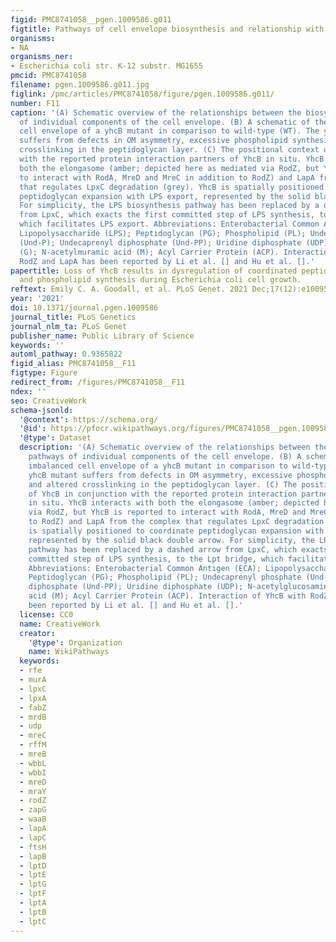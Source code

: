 ```yaml
---
figid: PMC8741058__pgen.1009586.g011
figtitle: Pathways of cell envelope biosynthesis and relationship with YhcB
organisms:
- NA
organisms_ner:
- Escherichia coli str. K-12 substr. MG1655
pmcid: PMC8741058
filename: pgen.1009586.g011.jpg
figlink: /pmc/articles/PMC8741058/figure/pgen.1009586.g011/
number: F11
caption: '(A) Schematic overview of the relationships between the biosynthetic pathways
  of individual components of the cell envelope. (B) A schematic of the imbalanced
  cell envelope of a yhcB mutant in comparison to wild-type (WT). The yhcB mutant
  suffers from defects in OM asymmetry, excessive phospholipid synthesis and altered
  crosslinking in the peptidoglycan layer. (C) The positional context of YhcB in conjunction
  with the reported protein interaction partners of YhcB in situ. YhcB interacts with
  both the elongasome (amber; depicted here as mediated via RodZ, but YhcB is reported
  to interact with RodA, MreD and MreC in addition to RodZ) and LapA from the complex
  that regulates LpxC degradation (grey). YhcB is spatially positioned to coordinate
  peptidoglycan expansion with LPS export, represented by the solid black double arrow.
  For simplicity, the LPS biosynthesis pathway has been replaced by a dashed arrow
  from LpxC, which exacts the first committed step of LPS synthesis, to the Lpt bridge,
  which facilitates LPS export. Abbreviations: Enterobacterial Common Antigen (ECA);
  Lipopolysaccharide (LPS); Peptidoglycan (PG); Phospholipid (PL); Undecaprenyl phosphate
  (Und-P); Undecaprenyl diphosphate (Und-PP); Uridine diphosphate (UDP); N-acetylglucosamine
  (G); N-acetylmuramic acid (M); Acyl Carrier Protein (ACP). Interaction of YhcB with
  RodZ and LapA has been reported by Li et al. [] and Hu et al. [].'
papertitle: Loss of YhcB results in dysregulation of coordinated peptidoglycan, LPS
  and phospholipid synthesis during Escherichia coli cell growth.
reftext: Emily C. A. Goodall, et al. PLoS Genet. 2021 Dec;17(12):e1009586.
year: '2021'
doi: 10.1371/journal.pgen.1009586
journal_title: PLoS Genetics
journal_nlm_ta: PLoS Genet
publisher_name: Public Library of Science
keywords: ''
automl_pathway: 0.9365822
figid_alias: PMC8741058__F11
figtype: Figure
redirect_from: /figures/PMC8741058__F11
ndex: ''
seo: CreativeWork
schema-jsonld:
  '@context': https://schema.org/
  '@id': https://pfocr.wikipathways.org/figures/PMC8741058__pgen.1009586.g011.html
  '@type': Dataset
  description: '(A) Schematic overview of the relationships between the biosynthetic
    pathways of individual components of the cell envelope. (B) A schematic of the
    imbalanced cell envelope of a yhcB mutant in comparison to wild-type (WT). The
    yhcB mutant suffers from defects in OM asymmetry, excessive phospholipid synthesis
    and altered crosslinking in the peptidoglycan layer. (C) The positional context
    of YhcB in conjunction with the reported protein interaction partners of YhcB
    in situ. YhcB interacts with both the elongasome (amber; depicted here as mediated
    via RodZ, but YhcB is reported to interact with RodA, MreD and MreC in addition
    to RodZ) and LapA from the complex that regulates LpxC degradation (grey). YhcB
    is spatially positioned to coordinate peptidoglycan expansion with LPS export,
    represented by the solid black double arrow. For simplicity, the LPS biosynthesis
    pathway has been replaced by a dashed arrow from LpxC, which exacts the first
    committed step of LPS synthesis, to the Lpt bridge, which facilitates LPS export.
    Abbreviations: Enterobacterial Common Antigen (ECA); Lipopolysaccharide (LPS);
    Peptidoglycan (PG); Phospholipid (PL); Undecaprenyl phosphate (Und-P); Undecaprenyl
    diphosphate (Und-PP); Uridine diphosphate (UDP); N-acetylglucosamine (G); N-acetylmuramic
    acid (M); Acyl Carrier Protein (ACP). Interaction of YhcB with RodZ and LapA has
    been reported by Li et al. [] and Hu et al. [].'
  license: CC0
  name: CreativeWork
  creator:
    '@type': Organization
    name: WikiPathways
  keywords:
  - rfe
  - murA
  - lpxC
  - lpxA
  - fabZ
  - mrdB
  - udp
  - mreC
  - rffM
  - mreB
  - wbbL
  - wbbI
  - mreD
  - mraY
  - rodZ
  - zapG
  - waaB
  - lapA
  - lapC
  - ftsH
  - lapB
  - lptD
  - lptE
  - lptG
  - lptF
  - lptA
  - lptB
  - lptC
---
```

